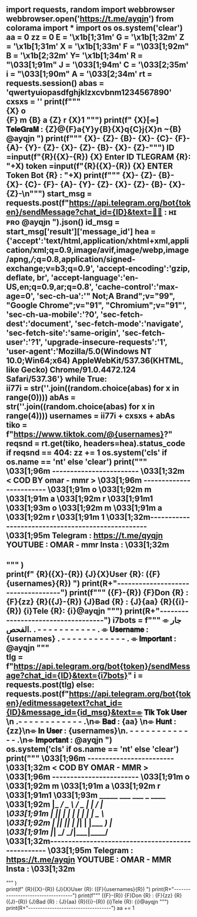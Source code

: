 import requests, random
import webbrowser
webbrowser.open('https://t.me/ayqjn')
from colorama import *
import os
os.system('clear')
aa = 0
zz = 0
E = '\x1b[1;31m'
G = '\x1b[1;32m'
Z = '\x1b[1;31m'
X = '\x1b[1;33m'
F = "\033[1;92m"
B = '\x1b[2;32m'
Y= '\x1b[1;34m'
R = "\033[1;91m"
J = '\033[1;94m'
C = '\033[2;35m' 
i = "\033[1;90m"
A = '\033[2;34m'
rt = requests.session()
abas = 'qwertyuiopasdfghjklzxcvbnm1234567890'
cxsxs = ''
print(f"""  
{X}    o             
{F}  m
{B}  a
{Z} r
{X}1
 """)
print(f" {X}[⌯] 𝗧𝗲𝗹𝗲𝗚𝗿𝗮𝗠 : {Z}@{F}a{Y}y{B}{X}q{C}j{X}n ~{B} @ayqjn ")
print(f""" {X}- {Z}- {B}- {X}- {C}- {F}- {A}- {Y}- {Z}- {X}- {Z}- {B}- {X}- {Z}-""")
ID =input(f"{R}({X}-{R}) {X} Enter ID TLEGRAM {R}: "+X)
token =input(f"{R}({X}-{R}) {X} ENTER Token Bot {R} : "+X)
print(f""" {X}- {Z}- {B}- {X}- {C}- {F}- {A}- {Y}- {Z}- {X}- {Z}- {B}- {X}- {Z}-\n""")
start_msg = requests.post(f"https://api.telegram.org/bot{token}/sendMessage?chat_id={ID}&text=👳‍♂️ : ʜɪ ᴘʀᴏ @ayqjn ").json()
id_msg = start_msg['result']['message_id']
hea = {'accept':'text/html,application/xhtml+xml,application/xml;q=0.9,image/avif,image/webp,image/apng,*/*;q=0.8,application/signed-exchange;v=b3;q=0.9', 
 'accept-encoding':'gzip, deflate, br', 
 'accept-language':'en-US,en;q=0.9,ar;q=0.8', 
 'cache-control':'max-age=0', 
 'sec-ch-ua':'" Not;A Brand";v="99", "Google Chrome";v="91", "Chromium";v="91"', 
 'sec-ch-ua-mobile':'?0', 
 'sec-fetch-dest':'document', 
 'sec-fetch-mode':'navigate', 
 'sec-fetch-site':'same-origin', 
 'sec-fetch-user':'?1', 
 'upgrade-insecure-requests':'1', 
 'user-agent':'Mozilla/5.0(Windows NT 10.0;Win64;x64) AppleWebKit/537.36(KHTML, like Gecko) Chrome/91.0.4472.124 Safari/537.36'}
while True:    
    ii77i = str(''.join((random.choice(abas) for x in range(0))))
    abAs = str(''.join((random.choice(abas) for x in range(4))))
    usernames = ii77i + cxsxs + abAs    
    tiko = f"https://www.tiktok.com/@{usernames}?"
    reqsnd = rt.get(tiko, headers=hea).status_code
    if reqsnd == 404:
        zz += 1
        os.system('cls' if os.name == 'nt' else 'clear')
        print("""
 \033[1;96m ------------------------
 \033[1;32m < COD BY omar - mmr >
 \033[1;96m ------------------------
\033[1;91m    o
\033[1;92m   m
\033[1;91m a
\033[1;92m r
\033[1;91m1
          \033[1;93m o 
         \033[1;92m m
         \033[1;91m   a
         \033[1;92m r
         \033[1;91m   1
\033[1;32m--------------------------------------------------
\033[1;95m
 Telegram   : https://t.me/qyqjn
 YOUTUBE    : OMAR - mmr 
 Insta      : 
\033[1;32m
--------------------------------------------------
""" )            
        print(f" {R}({X}-{R}) {J}{X}User   {R}: ({F}{usernames}{R}) ")
        print(R+"-----------------------------------")
        print(f""" ({F}-{R}) {F}Don  {R}  : {F}{zz} 
 {R}({J}-{R}) {J}Bad  {R}  : {J}{aa}
 {R}({i}-{R}) {i}Tele   {R}: {i}@ayqjn """)
        print(R+"-----------------------------------")
        i7bots = f"""
⌯ جار الفحص.
. - - - - - - - - - - - .
⌯ 𝗨𝘀𝗲𝗿𝗻𝗮𝗺𝗲 : {usernames} 
. - - - - - - - - - - - - .
⌯ 𝗜𝗺𝗽𝗼𝗿𝘁𝗮𝗻𝘁 : @ayqjn """              
        tlg = f"https://api.telegram.org/bot{token}/sendMessage?chat_id={ID}&text={i7bots}"
        i = requests.post(tlg) 
    else:
        requests.post(f"https://api.telegram.org/bot{token}/editmessagetext?chat_id={ID}&message_id={id_msg}&text=⌯ 𝗧𝗶𝗸 𝗧𝗼𝗸 𝗨𝘀𝗲𝗿 \n .- - - - - - - - - - - - .\n⌯ 𝗕𝗮𝗱 : {aa} \n⌯ 𝗛𝘂𝗻𝘁 : {zz}\n⌯ 𝗜𝗻 𝗨𝘀𝗲𝗿 : {usernames}\n. - - - - - - - - - - - - - .\n⌯ 𝗜𝗺𝗽𝗼𝗿𝘁𝗮𝗻𝘁 : @ayqjn ")          
        os.system('cls' if os.name == 'nt' else 'clear')
        print("""
 \033[1;96m ------------------------
 \033[1;32m < COD BY OMAR - MMR >
 \033[1;96m ------------------------
\033[1;91m    o
\033[1;92m   m
\033[1;91m  a
\033[1;92m r
\033[1;91m1
          \033[1;93m _____ ___   ___  _     ____    
         \033[1;92m |_   _/ _ \ / _ \| |   / ___|   
         \033[1;91m   | || | | | | | | |   \___ \   
         \033[1;92m   | || |_| | |_| | |___ ___) |  
         \033[1;91m   |_| \___/ \___/|_____|____/   
\033[1;32m--------------------------------------------------
\033[1;95m
 Telegram   : https://t.me/ayqjn
 YOUTUBE    : OMAR - MMR
 Insta      :
\033[1;32m
--------------------------------------------------
""" )                    
        print(f" {R}({X}-{R}) {J}{X}User   {R}: ({F}{usernames}{R}) ")
        print(R+"-----------------------------------")
        print(f""" ({F}-{R}) {F}Don  {R}  : {F}{zz} 
 {R}({J}-{R}) {J}Bad  {R}  : {J}{aa}
 {R}({i}-{R}) {i}Tele   {R}: {i}@ayqjn """)
        print(R+"-----------------------------------")
        aa += 1
